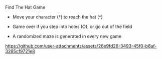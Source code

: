 Find The Hat Game

- Move your character (*) to reach the hat (^)

- Game over if you step into holes (O), or go out of the field

- A randomized maze is generated in every new game 

https://github.com/user-attachments/assets/26e9fd26-3493-45f0-b8af-3285cf9721e8

